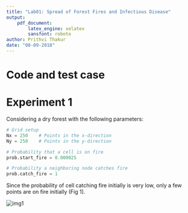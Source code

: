 ```yaml
---
title: "Lab01: Spread of Forest Fires and Infectious Disease"
output: 
    pdf_document:
        latex_engine: xelatex
        sansfont: roboto
author: Prithvi Thakur
date: "08-09-2018"
---
```


Code and test case
====================


Experiment 1
===================
Considering a dry forest with the following parameters:
```python
# Grid setup
Nx = 250    # Points in the x-direction
Ny = 250    # Points in the y-direction

# Probability that a cell is on fire
prob.start_fire = 0.000025

# Probability a neighboring node catches fire
prob.catch_fire = 1
```

Since the probability of cell catching fire initially is very low, only a few points are on fire initially (Fig 1).

![img1](figs/Experiment1a_0.png)
